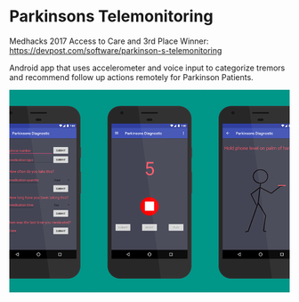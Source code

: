# Parkinsons Telemonitoring
Medhacks 2017 Access to Care and 3rd Place Winner:
https://devpost.com/software/parkinson-s-telemonitoring

Android app that uses accelerometer and voice input to categorize tremors and recommend follow up actions remotely for Parkinson Patients.

![Alt text](/pd.png "Screenshot")
